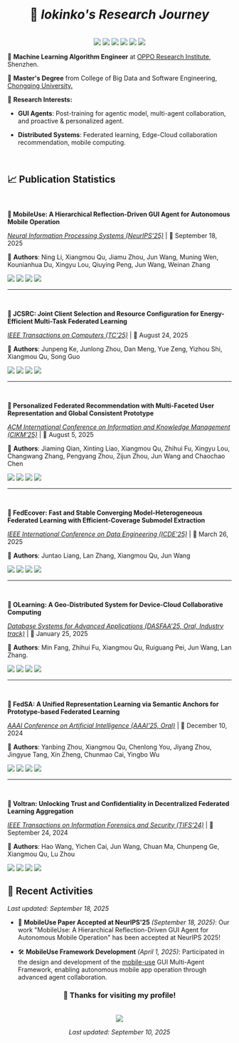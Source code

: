 <div align="center">
  
# 👋 *lokinko's Research Journey*

<br>

<img src="https://img.shields.io/badge/GitHub-lokinko-181717?style=flat-square&logo=github&logoColor=white" />
<img src="https://img.shields.io/badge/Zhihu-lokinko-0084FF?style=flat-square&logo=zhihu&logoColor=white" />
<img src="https://img.shields.io/badge/Email-lokinko.cs@gmail.com-D14836?style=flat-square&logo=gmail&logoColor=white" />


<img src="https://img.shields.io/badge/WeChat-lokinko-07C160?style=flat-square&logo=wechat&logoColor=white" />
<img src="https://img.shields.io/badge/QQ-310556100-12B7F5?style=flat-square&logo=tencentqq&logoColor=white" />
<img src="https://img.shields.io/badge/Steam-Lokinko-1B2838?style=flat-square&logo=steam&logoColor=white" /> 

<br>

</div>


<div align="left">

🌻 **Machine Learning Algorithm Engineer** at [OPPO Research Institute](https://www.oppo.com/en/), Shenzhen.  

🌱 **Master's Degree** from College of Big Data and Software Engineering, [Chongqing University.](https://www.cqu.edu.cn/)  

🤖 **Research Interests:**

- **GUI Agents**: Post-training for agentic model, multi-agent collaboration, and proactive & personalized agent.

- **Distributed Systems**: Federated learning, Edge-Cloud collaboration recommendation, mobile computing.


</div>

<br>


## 📈 Publication Statistics

<br>

<div align="left">

**🔬 MobileUse: A Hierarchical Reflection-Driven GUI Agent for Autonomous Mobile Operation**  

*[Neural Information Processing Systems (NeurIPS'25)](https://arxiv.org/abs/2507.16853)* | 📅 September 18, 2025  

👤 **Authors**: Ning Li, Xiangmou Qu, Jiamu Zhou, Jun Wang, Muning Wen, Kounianhua Du, Xingyu Lou, Qiuying Peng, Jun Wang, Weinan Zhang

<img src="https://img.shields.io/badge/Conference-NeurIPS'25-darkblue?style=flat-square" />
<img src="https://img.shields.io/badge/GUI_Agents-FF6B6B?style=flat-square" />
<img src="https://img.shields.io/badge/Mobile_Operation-4ECDC4?style=flat-square" />
<img src="https://img.shields.io/badge/Hierarchical_Reflection-45B7D1?style=flat-square" />

<br>

---

<br>

<div align="left">

**🔬 JCSRC: Joint Client Selection and Resource Configuration for Energy-Efficient Multi-Task Federated Learning**  

*[IEEE Transactions on Computers (TC'25)](https://ieeexplore.ieee.org/abstract/document/11151100)* | 📅 August 24, 2025  

👤 **Authors**: Junpeng Ke, Junlong Zhou, Dan Meng, Yue Zeng, Yizhou Shi, Xiangmou Qu, Song Guo

<img src="https://img.shields.io/badge/Journal-IEEE_TC-blue?style=flat-square" />
<img src="https://img.shields.io/badge/Federated_Learning-FF6B6B?style=flat-square" />
<img src="https://img.shields.io/badge/Energy_Efficiency-4ECDC4?style=flat-square" />
<img src="https://img.shields.io/badge/Multi_Task_Learning-45B7D1?style=flat-square" />

<br>

---

<br>

**🔬 Personalized Federated Recommendation with Multi-Faceted User Representation and Global Consistent Prototype**  

*[ACM International Conference on Information and Knowledge Management (CIKM'25)]()* | 📅 August 5, 2025  

👤 **Authors**: Jiaming Qian, Xinting Liao, Xiangmou Qu, Zhihui Fu, Xingyu Lou, Changwang Zhang, Pengyang Zhou, Zijun Zhou, Jun Wang and Chaochao Chen


<img src="https://img.shields.io/badge/Conference-CIKM'25-green?style=flat-square" />
<img src="https://img.shields.io/badge/Federated_Learning-FF6B6B?style=flat-square" />
<img src="https://img.shields.io/badge/Recommendation_Systems-96CEB4?style=flat-square" />
<img src="https://img.shields.io/badge/Personalization-FFEAA7?style=flat-square" />

<br>

---

<br>

**🔬 FedEcover: Fast and Stable Converging Model-Heterogeneous Federated Learning with Efficient-Coverage Submodel Extraction**  

*[IEEE International Conference on Data Engineering (ICDE'25)](https://ieeexplore.ieee.org/abstract/document/11113012/)* | 📅 March 26, 2025  

👤 **Authors**: Juntao Liang, Lan Zhang, Xiangmou Qu, Jun Wang

<img src="https://img.shields.io/badge/Conference-ICDE'25-orange?style=flat-square" />
<img src="https://img.shields.io/badge/Federated_Learning-FF6B6B?style=flat-square" />
<img src="https://img.shields.io/badge/Model_Heterogeneity-DDA0DD?style=flat-square" />
<img src="https://img.shields.io/badge/Convergence-98D8C8?style=flat-square" />

<br>

---

<br>

<div align="left">

**🔬 OLearning: A Geo-Distributed System for Device-Cloud Collaborative Computing**

*[Database Systems for Advanced Applications (DASFAA'25, Oral, Industry track)]()* | 📅 January 25, 2025  

👤 **Authors**: Min Fang, Zhihui Fu, Xiangmou Qu, Ruiguang Pei, Jun Wang, Lan Zhang.


<img src="https://img.shields.io/badge/Conference-DASFAA'25-purple?style=flat-square" />
<img src="https://img.shields.io/badge/Distributed_Systems-FF9F43?style=flat-square" />
<img src="https://img.shields.io/badge/Edge_Computing-10AC84?style=flat-square" />
<img src="https://img.shields.io/badge/Industry_Track-FF3838?style=flat-square" />

<br>

---

<br>

**🔬 FedSA: A Unified Representation Learning via Semantic Anchors for Prototype-based Federated Learning** 

*[AAAI Conference on Artificial Intelligence (AAAI'25, Oral)](https://ojs.aaai.org/index.php/AAAI/article/view/34464)* | 📅 December 10, 2024  

👤 **Authors**: Yanbing Zhou, Xiangmou Qu, Chenlong You, Jiyang Zhou, Jingyue Tang, Xin Zheng, Chunmao Cai, Yingbo Wu

<img src="https://img.shields.io/badge/Conference-AAAI'25-red?style=flat-square" />
<img src="https://img.shields.io/badge/Federated_Learning-FF6B6B?style=flat-square" />
<img src="https://img.shields.io/badge/Representation_Learning-74B9FF?style=flat-square" />
<img src="https://img.shields.io/badge/Semantic_Anchors-FDCB6E?style=flat-square" />

<br>

---

<br>

**🔬 Voltran: Unlocking Trust and Confidentiality in Decentralized Federated Learning Aggregation**

*[IEEE Transactions on Information Forensics and Security (TIFS'24)](https://ieeexplore.ieee.org/abstract/document/10703116/)* | 📅 September 24, 2024  

👤 **Authors**: Hao Wang, Yichen Cai, Jun Wang, Chuan Ma, Chunpeng Ge, Xiangmou Qu, Lu Zhou  

<img src="https://img.shields.io/badge/Journal-IEEE_TIFS-blue?style=flat-square" />
<img src="https://img.shields.io/badge/Federated_Learning-FF6B6B?style=flat-square" />
<img src="https://img.shields.io/badge/Security-FF7675?style=flat-square" />
<img src="https://img.shields.io/badge/Trust-6C5CE7?style=flat-square" />

<br>

</div>



## 📅 Recent Activities

*Last updated: September 18, 2025*



<div align="left">

- 🚀 **MobileUse Paper Accepted at NeurIPS'25** *(September 18, 2025)*: Our work "MobileUse: A Hierarchical Reflection-Driven GUI Agent for Autonomous Mobile Operation" has been accepted at NeurIPS 2025!


- 🛠️ **MobileUse Framework Development** *(April 1, 2025)*: Participated in the design and development of the [mobile-use](https://github.com/MadeAgents/mobile-use) GUI Multi-Agent Framework, enabling autonomous mobile app operation through advanced agent collaboration.



</div>




<div align="center">



### 🌟 Thanks for visiting my profile!

<br>

<img src="https://komarev.com/ghpvc/?username=lokinko&style=flat-square&color=blueviolet" />


*Last updated: September 10, 2025*


</div>

<!-- markdownlint-restore -->
<!-- prettier-ignore-end -->
<!-- languages:end -->
